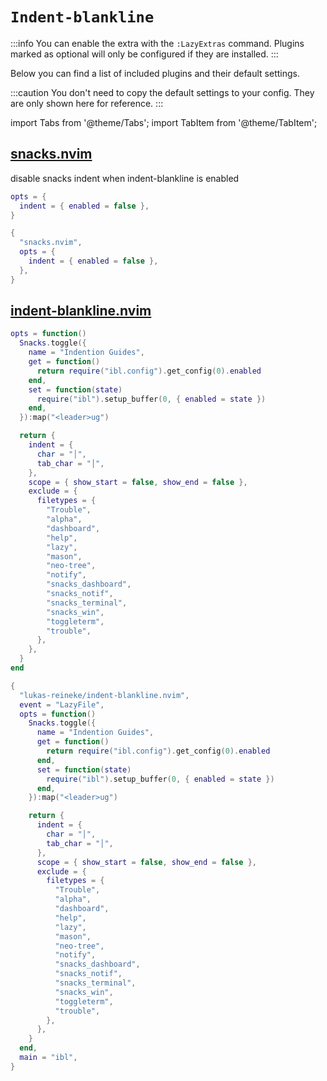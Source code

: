# `Indent-blankline`

<!-- plugins:start -->

:::info
You can enable the extra with the `:LazyExtras` command.
Plugins marked as optional will only be configured if they are installed.
:::

Below you can find a list of included plugins and their default settings.

:::caution
You don't need to copy the default settings to your config.
They are only shown here for reference.
:::

import Tabs from '@theme/Tabs';
import TabItem from '@theme/TabItem';

## [snacks.nvim](https://github.com/folke/snacks.nvim)

 disable snacks indent when indent-blankline is enabled


<Tabs>

<TabItem value="opts" label="Options">

```lua
opts = {
  indent = { enabled = false },
}
```

</TabItem>


<TabItem value="code" label="Full Spec">

```lua
{
  "snacks.nvim",
  opts = {
    indent = { enabled = false },
  },
}
```

</TabItem>

</Tabs>

## [indent-blankline.nvim](https://github.com/lukas-reineke/indent-blankline.nvim)

<Tabs>

<TabItem value="opts" label="Options">

```lua
opts = function()
  Snacks.toggle({
    name = "Indention Guides",
    get = function()
      return require("ibl.config").get_config(0).enabled
    end,
    set = function(state)
      require("ibl").setup_buffer(0, { enabled = state })
    end,
  }):map("<leader>ug")

  return {
    indent = {
      char = "│",
      tab_char = "│",
    },
    scope = { show_start = false, show_end = false },
    exclude = {
      filetypes = {
        "Trouble",
        "alpha",
        "dashboard",
        "help",
        "lazy",
        "mason",
        "neo-tree",
        "notify",
        "snacks_dashboard",
        "snacks_notif",
        "snacks_terminal",
        "snacks_win",
        "toggleterm",
        "trouble",
      },
    },
  }
end
```

</TabItem>


<TabItem value="code" label="Full Spec">

```lua
{
  "lukas-reineke/indent-blankline.nvim",
  event = "LazyFile",
  opts = function()
    Snacks.toggle({
      name = "Indention Guides",
      get = function()
        return require("ibl.config").get_config(0).enabled
      end,
      set = function(state)
        require("ibl").setup_buffer(0, { enabled = state })
      end,
    }):map("<leader>ug")

    return {
      indent = {
        char = "│",
        tab_char = "│",
      },
      scope = { show_start = false, show_end = false },
      exclude = {
        filetypes = {
          "Trouble",
          "alpha",
          "dashboard",
          "help",
          "lazy",
          "mason",
          "neo-tree",
          "notify",
          "snacks_dashboard",
          "snacks_notif",
          "snacks_terminal",
          "snacks_win",
          "toggleterm",
          "trouble",
        },
      },
    }
  end,
  main = "ibl",
}
```

</TabItem>

</Tabs>

<!-- plugins:end -->
